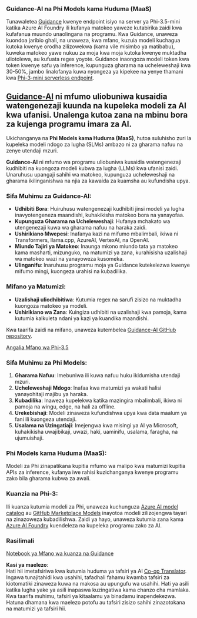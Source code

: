 <!--
CO_OP_TRANSLATOR_METADATA:
{
  "original_hash": "bd049872f37c3079c87d4fe17109cea0",
  "translation_date": "2025-05-09T07:40:08+00:00",
  "source_file": "md/01.Introduction/01/01.Guidance.md",
  "language_code": "sw"
}
-->
### Guidance-AI na Phi Models kama Huduma (MaaS)
Tunawaletea [Guidance](https://github.com/guidance-ai/guidance) kwenye endpoint isiyo na server ya Phi-3.5-mini katika Azure AI Foundry ili kufanya matokeo yaweze kutabirika zaidi kwa kufafanua muundo unaolingana na programu. Kwa Guidance, unaweza kuondoa jaribio ghali, na unaweza, kwa mfano, kuzuia modeli kuchagua kutoka kwenye orodha zilizowekwa (kama vile misimbo ya matibabu), kuweka matokeo yawe nukuu za moja kwa moja kutoka kwenye muktadha uliotolewa, au kufuata regex yoyote. Guidance inaongoza modeli token kwa token kwenye safu ya inference, kupunguza gharama na ucheleweshaji kwa 30-50%, jambo linalofanya kuwa nyongeza ya kipekee na yenye thamani kwa [Phi-3-mini serverless endpoint](https://aka.ms/try-phi3.5mini).

## [**Guidance-AI**](https://github.com/guidance-ai/guidance) ni mfumo uliobuniwa kusaidia watengenezaji kuunda na kupeleka modeli za AI kwa ufanisi. Unalenga kutoa zana na mbinu bora za kujenga programu imara za AI.

Ukichanganya na **Phi Models kama Huduma (MaaS)**, hutoa suluhisho zuri la kupeleka modeli ndogo za lugha (SLMs) ambazo ni za gharama nafuu na zenye utendaji mzuri.

**Guidance-AI** ni mfumo wa programu uliobuniwa kusaidia watengenezaji kudhibiti na kuongoza modeli kubwa za lugha (LLMs) kwa ufanisi zaidi. Unaruhusu upangaji sahihi wa matokeo, kupunguza ucheleweshaji na gharama ikilinganishwa na njia za kawaida za kuamsha au kufundisha upya.

### Sifa Muhimu za Guidance-AI:
- **Udhibiti Bora**: Huiruhusu watengenezaji kudhibiti jinsi modeli ya lugha inavyotengeneza maandishi, kuhakikisha matokeo bora na yanayofaa.
- **Kupunguza Gharama na Ucheleweshaji**: Hufanya mchakato wa utengenezaji kuwa wa gharama nafuu na haraka zaidi.
- **Ushirikiano Mwepesi**: Inafanya kazi na mifumo mbalimbali, ikiwa ni Transformers, llama.cpp, AzureAI, VertexAI, na OpenAI.
- **Miundo Tajiri ya Matokeo**: Inaunga mkono miundo tata ya matokeo kama masharti, mizunguko, na matumizi ya zana, kurahisisha uzalishaji wa matokeo wazi na yanayoweza kusomeka.
- **Ulinganifu**: Inaruhusu programu moja ya Guidance kutekelezwa kwenye mifumo mingi, kuongeza urahisi na kubadilika.

### Mifano ya Matumizi:
- **Uzalishaji uliodhibitiwa**: Kutumia regex na sarufi zisizo na muktadha kuongoza matokeo ya modeli.
- **Ushirikiano wa Zana**: Kuingiza udhibiti na uzalishaji kwa pamoja, kama kutumia kalkuleta ndani ya kazi ya kuandika maandishi.

Kwa taarifa zaidi na mifano, unaweza kutembelea [Guidance-AI GitHub repository](https://github.com/guidance-ai/guidance).

[Angalia Mfano wa Phi-3.5](../../../../../code/01.Introduce/guidance.ipynb)

### Sifa Muhimu za Phi Models:
1. **Gharama Nafuu**: Imebuniwa ili kuwa nafuu huku ikidumisha utendaji mzuri.
2. **Ucheleweshaji Mdogo**: Inafaa kwa matumizi ya wakati halisi yanayohitaji majibu ya haraka.
3. **Kubadilika**: Inaweza kupelekwa katika mazingira mbalimbali, ikiwa ni pamoja na wingu, edge, na hali za offline.
4. **Urekebishaji**: Modeli zinaweza kufundishwa upya kwa data maalum ya fani ili kuongeza utendaji.
5. **Usalama na Uzingatiaji**: Imejengwa kwa misingi ya AI ya Microsoft, kuhakikisha uwajibikaji, uwazi, haki, uaminifu, usalama, faragha, na ujumuishaji.

### Phi Models kama Huduma (MaaS):
Modeli za Phi zinapatikana kupitia mfumo wa malipo kwa matumizi kupitia APIs za inference, kufanya iwe rahisi kuzichanganya kwenye programu zako bila gharama kubwa za awali.

### Kuanzia na Phi-3:
Ili kuanza kutumia modeli za Phi, unaweza kuchunguza [Azure AI model catalog](https://ai.azure.com/explore/models) au [GitHub Marketplace Models](https://github.com/marketplace/models) inayotoa modeli zilizojengwa tayari na zinazoweza kubadilishwa. Zaidi ya hayo, unaweza kutumia zana kama [Azure AI Foundry](https://ai.azure.com) kuendeleza na kupeleka programu zako za AI.

### Rasilimali
[Notebook ya Mfano wa kuanza na Guidance](../../../../../code/01.Introduce/guidance.ipynb)

**Kasi ya maelezo**:  
Hati hii imetafsiriwa kwa kutumia huduma ya tafsiri ya AI [Co-op Translator](https://github.com/Azure/co-op-translator). Ingawa tunajitahidi kwa usahihi, tafadhali fahamu kwamba tafsiri za kiotomatiki zinaweza kuwa na makosa au upungufu wa usahihi. Hati ya asili katika lugha yake ya asili inapaswa kuzingatiwa kama chanzo cha mamlaka. Kwa taarifa muhimu, tafsiri ya kitaalamu ya binadamu inapendekezwa. Hatuna dhamana kwa maelezo potofu au tafsiri zisizo sahihi zinazotokana na matumizi ya tafsiri hii.
